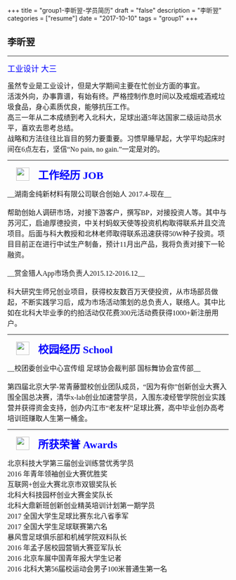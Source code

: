 +++
title = "group1-李昕翌-学员简历"
draft = "false"
description = "李昕翌"
categories = ["resume"]
date = "2017-10-10"
tags = "group1"
+++

## **李昕翌**  
---

<font face="微软雅黑" size="4" color="blue">工业设计 大三</font></p>

<font face="微软雅黑" size="3" color="">
虽然专业是工业设计，但是大学期间主要在忙创业方面的事宜。<br/>
活泼外向，办事靠谱，有始有终。严格控制作息时间以及戒烟戒酒戒垃圾食品，身心素质优良，能够抗压工作。<br/>
高三一年从二本成绩到考入北科大，足球出道5年达国家二级运动员水平，喜欢去思考总结。<br/>
战略和方法往往比盲目的努力要重要。习惯早睡早起，大学平均起床时间在6点左右，坚信“No pain, no gain.”一定是对的。</font></p>

---
<img src="/post/group1/icon-job.png" width="30" align="left" hspace="20" vspace="2" />

<font face="微软雅黑" size="5" color="blue">__工作经历 JOB__</font></p>

<font face="微软雅黑" size="3">
__湖南金纯新材料有限公司联合创始人  2017.4-现在__<br/><br/>
帮助创始人调研市场，对接下游客户，撰写BP，对接投资人等。其中与苏河汇，启迪厚德投资，中关村蚂蚁天使等投资机构取得联系并且交流项目。后面与科大教授和北林老师取得联系迅速获得50W种子投资。项目目前正在进行中试生产制备，预计11月出产品，我将负责对接下一轮融资。<br/><br/>
__赏金猎人App市场负责人2015.12-2016.12__<br/><br/>
科大研究生师兄创业项目，获得校友数百万天使投资，从市场部员做起，不断实践学习后，成为市场活动策划的总负责人，联络人。其中比如在北科大毕业季的约拍活动仅花费300元活动费获得1000+新注册用户。</font></p>

---
<img src="/post/group1/icon-school.png" width="30" align="left" hspace="20" vspace="2" />

<font face="微软雅黑" size="5" color="blue">__校园经历 School__</font></p>

<font face="微软雅黑" size="3">
__校团委创业中心宣传组  足球协会裁判部  国标舞协会宣传部__<br/><br/>
第四届北京大学-常青藤盟校创业团队成员，“因为有你”创新创业大赛入围全国总决赛，清华x-lab创业加速营学员，入围东凌经管学院创业实践营并获得资金支持，创办内江市“老友杯”足球比赛，高中毕业创办高考培训班赚取人生第一桶金。</font></p>

---
<img src="/post/group1/icon-awards.png" width="30" align="left" hspace="20" vspace="2" />

<font face="微软雅黑" size="5" color="blue">__所获荣誉 Awards__</font></p>

<font face="微软雅黑" size="3">
北京科技大学第三届创业训练营优秀学员<br/>
2016   年青年领袖创业大赛优胜奖<br/>
互联网+创业大赛北京市双银奖队长<br/>
北科大科技园杯创业大赛金奖队长<br/>
北科大鼎新班创新创业精英培训计划第一期学员<br/>
2017   全国大学生足球比赛东北八省季军<br/>
2017   全国大学生足球联赛第六名<br/>
暴风雪足球俱乐部和机械学院双料队长<br/>
2016   年孟子居校园营销大赛亚军队长<br/>
2016   北京车展中国青年报大学生记者<br/>
2016   北科大第56届校运动会男子100米普通生第一名
</font></p>
